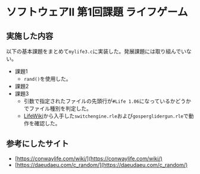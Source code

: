 # ソフトウェアII 第1回課題 ライフゲーム

## 実施した内容

以下の基本課題をまとめて`mylife3.c`に実装した。発展課題には取り組んでいない。

- 課題1
  - `rand()`を使用した。
- 課題2
- 課題3
  - 引数で指定されたファイルの先頭行が`#Life 1.06`になっているかどうかでファイル種別を判定した。
  - [LifeWiki](https://conwaylife.com/wiki/)から入手した`switchengine.rle`および`gosperglidergun.rle`で動作を確認した。

## 参考にしたサイト

- [https://conwaylife.com/wiki/](https://conwaylife.com/wiki/)
- [https://daeudaeu.com/c_random/](https://daeudaeu.com/c_random/)

